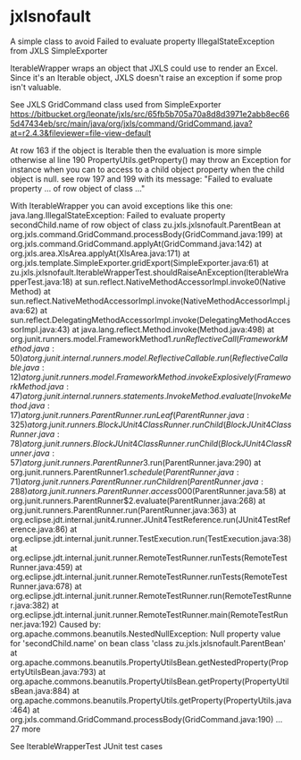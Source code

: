 # jxlsnofault
A simple class to avoid Failed to evaluate property IllegalStateException from JXLS SimpleExporter

IterableWrapper wraps an object that JXLS could use to render an Excel.
Since it's an Iterable object, JXLS doesn't raise an exception if some prop isn't valuable.

See JXLS GridCommand class used from SimpleExporter https://bitbucket.org/leonate/jxls/src/65fb5b705a70a8d8d3971e2abb8ec665d47434eb/src/main/java/org/jxls/command/GridCommand.java?at=r2.4.3&fileviewer=file-view-default


At row 163 if the object is Iterable then the evaluation is more simple otherwise al line 190 PropertyUtils.getProperty() may throw an Exception
for instance when you can to access to a child object property when the child object is null.
see row 197 and 199 with its message: "Failed to evaluate property ...  of row object of class ..."

With IterableWrapper you can avoid exceptions like this one:
java.lang.IllegalStateException: Failed to evaluate property secondChild.name of row object of class zu.jxls.jxlsnofault.ParentBean
	at org.jxls.command.GridCommand.processBody(GridCommand.java:199)
	at org.jxls.command.GridCommand.applyAt(GridCommand.java:142)
	at org.jxls.area.XlsArea.applyAt(XlsArea.java:171)
	at org.jxls.template.SimpleExporter.gridExport(SimpleExporter.java:61)
	at zu.jxls.jxlsnofault.IterableWrapperTest.shouldRaiseAnException(IterableWrapperTest.java:18)
	at sun.reflect.NativeMethodAccessorImpl.invoke0(Native Method)
	at sun.reflect.NativeMethodAccessorImpl.invoke(NativeMethodAccessorImpl.java:62)
	at sun.reflect.DelegatingMethodAccessorImpl.invoke(DelegatingMethodAccessorImpl.java:43)
	at java.lang.reflect.Method.invoke(Method.java:498)
	at org.junit.runners.model.FrameworkMethod$1.runReflectiveCall(FrameworkMethod.java:50)
	at org.junit.internal.runners.model.ReflectiveCallable.run(ReflectiveCallable.java:12)
	at org.junit.runners.model.FrameworkMethod.invokeExplosively(FrameworkMethod.java:47)
	at org.junit.internal.runners.statements.InvokeMethod.evaluate(InvokeMethod.java:17)
	at org.junit.runners.ParentRunner.runLeaf(ParentRunner.java:325)
	at org.junit.runners.BlockJUnit4ClassRunner.runChild(BlockJUnit4ClassRunner.java:78)
	at org.junit.runners.BlockJUnit4ClassRunner.runChild(BlockJUnit4ClassRunner.java:57)
	at org.junit.runners.ParentRunner$3.run(ParentRunner.java:290)
	at org.junit.runners.ParentRunner$1.schedule(ParentRunner.java:71)
	at org.junit.runners.ParentRunner.runChildren(ParentRunner.java:288)
	at org.junit.runners.ParentRunner.access$000(ParentRunner.java:58)
	at org.junit.runners.ParentRunner$2.evaluate(ParentRunner.java:268)
	at org.junit.runners.ParentRunner.run(ParentRunner.java:363)
	at org.eclipse.jdt.internal.junit4.runner.JUnit4TestReference.run(JUnit4TestReference.java:86)
	at org.eclipse.jdt.internal.junit.runner.TestExecution.run(TestExecution.java:38)
	at org.eclipse.jdt.internal.junit.runner.RemoteTestRunner.runTests(RemoteTestRunner.java:459)
	at org.eclipse.jdt.internal.junit.runner.RemoteTestRunner.runTests(RemoteTestRunner.java:678)
	at org.eclipse.jdt.internal.junit.runner.RemoteTestRunner.run(RemoteTestRunner.java:382)
	at org.eclipse.jdt.internal.junit.runner.RemoteTestRunner.main(RemoteTestRunner.java:192)
Caused by: org.apache.commons.beanutils.NestedNullException: Null property value for 'secondChild.name' on bean class 'class zu.jxls.jxlsnofault.ParentBean'
	at org.apache.commons.beanutils.PropertyUtilsBean.getNestedProperty(PropertyUtilsBean.java:793)
	at org.apache.commons.beanutils.PropertyUtilsBean.getProperty(PropertyUtilsBean.java:884)
	at org.apache.commons.beanutils.PropertyUtils.getProperty(PropertyUtils.java:464)
	at org.jxls.command.GridCommand.processBody(GridCommand.java:190)
	... 27 more

See IterableWrapperTest JUnit test cases